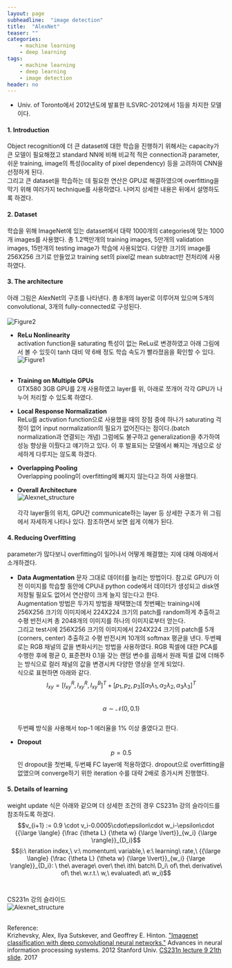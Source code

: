 ```yaml
---
layout: page
subheadline:  "image detection"
title:  "AlexNet"
teaser: ""
categories:
    - machine learning
    - deep learning
tags:
    - machine learning
    - deep learning
    - image detection
header: no
---
```


- Univ. of Toronto에서 2012년도에 발표한 ILSVRC-2012에서 1등을 차지한 모델이다.

#### 1. Introduction <br>
Object recognition에 더 큰 dataset에 대한 학습을 진행하기 위해서는 capacity가 큰 모델이 필요해졌고
standard NN에 비해 비교적 적은 connection과 parameter, 쉬운 training, image의 특성(locality of pixel dependency) 등을 고려하여
CNN을 선정하게 된다. <br>
그리고 큰 dataset을 학습하는 데 필요한 연산은 GPU로 해결하였으며 overfitting을 막기 위해 여러가지 technique를 사용하였다.
나머지 상세한 내용은 뒤에서 설명하도록 하겠다.

#### 2. Dataset <br>
학습을 위해 ImageNet에 있는 dataset에서 대략 1000개의 categories에 맞는 1000개 images를 사용했다.
총 1.2백만개의 training images, 5만개의 validation images, 15만개의 testing image가 학습에 사용되었다.
다양한 크기의 image를 256X256 크기로 만들었고 training set의 pixel값 mean subtract만 전처리에 사용하였다.

#### 3. The architecture <br>
아래 그림은 AlexNet의 구조를 나타낸다. 총 8개의 layer로 이루어져 있으며 5개의 convolutional, 3개의 fully-connected로 구성된다. <br><br>
![Figure2](https://chaosmail.github.io/images/deep-learning/alexnet.png)

  - **ReLu Nonlinearity** <br>
  activation function을 saturating 특성이 없는 ReLu로 변경하였고 아래 그림에서 볼 수 있듯이
  tanh 대비 약 6배 정도 학습 속도가 빨라졌음을 확인할 수 있다.
  ![Figure1](http://images.cnitblog.com/blog2015/678029/201504/280120355838911.png) <br><br>

  - **Training on Multiple GPUs** <br>
  GTX580 3GB GPU를 2개 사용하였고 layer를 위, 아래로 쪼개어 각각 GPU가 나누어 처리할 수 있도록 하였다.

  - **Local Response Normalization** <br>
  ReLu를 activation function으로 사용했을 때의 장점 중에 하나가 saturating 걱정이 없어 input normalization의 필요가 없어진다는
  점이다.(batch normalization과 연결되는 개념) 그럼에도 불구하고 generalization을 추가하여 성능 향상을 이뤘다고 얘기하고 있다.
  이 후 발표되는 모델에서 빠지는 개념으로 상세하게 다루지는 않도록 하겠다.

  - **Overlapping Pooling** <br>
  Overlapping pooling이 overfitting에 빠지지 않는다고 하여 사용했다.

  - **Overall Architecture** <br>
  ![Alexnet_structure](https://kymkh0902.github.io/images/alexnet.PNG) <br><br>
  각각 layer들의 위치, GPU간 communicate하는 layer 등 상세한 구조가 위 그림에서 자세하게 나타나 있다. 참조하면서 보면 쉽게 이해가 된다.

#### 4. Reducing Overfitting
parameter가 많다보니 overfitting이 일어나서 어떻게 해결했는 지에 대해 아래에서 소개하겠다.
  - **Data Augmentation**
  문자 그대로 데이터를 늘리는 방법이다.
  참고로 GPU가 이전 이미지를 학습할 동안에 CPU내 python code에서 데이터가 생성되고 disk엔 저장될 필요도 없어서 연산량이 크게 늘지 않는다고 한다. <br>
  Augmentation 방법은 두가지 방법을 채택했는데 첫번째는 training시에 256X256 크기의 이미지에서 224X224 크기의 patch를 random하게 추출하고 수평 반전시켜
  총 2048개의 이미지를 하나의 이미지로부터 얻는다. <br>
  그리고 test시에 256X256 크기의 이미지에서 224X224 크기의 patch를 5개(corners, center) 추출하고 수평 반전시켜 10개의 softmax 평균을 낸다.
  두번째로는 RGB 채널의 값을 변화시키는 방법을 사용하였다. RGB 픽셀에 대한 PCA를 수행한 후에 평균 0, 표준편차 0.1을 갖는
  랜덤 변수를 곱해서 원래 픽셀 값에 더해주는 방식으로 컬러 채널의 값을 변경시켜 다양한 영상을 얻게 되었다. <br>
  식으로 표현하면 아래와 같다.
  $$I_{xy} = [I^R_{xy}, I^R_{xy}, I^B_{xy}]^T + [p_1,p_2,p_3][\alpha_1\lambda_1, \alpha_2\lambda_2,\alpha_3\lambda_3]^T$$ <br>
  $$\alpha \sim \mathcal{N}(0,0.1)$$ <br>
  두번째 방식을 사용해서 top-1 에러율을 1% 이상 줄였다고 한다.

  - **Dropout**
  $$p=0.5$$인 dropout을 첫번째, 두번째 FC layer에 적용하였다. dropout으로 overfitting을 없앴으며 converge하기 위한 iteration 수를 대략 2배로 증가시켜 진행했다.

#### 5. Details of learning
weight update 식은 아래와 같으며 더 상세한 조건의 경우 CS231n 강의 슬라이드를 참조하도록 하겠다.
$$v_{i+1} := 0.9 \cdot v_i-0.0005\cdot\epsilon\cdot w_i-\epsilon\cdot {{\large \langle} {\frac {\theta L} {\theta w} {\large \lvert}}_{w_i} {\large \rangle}}_{D_i}$$
$$(i:\ iteration index,\ v:\ momentum\ variable,\ e:\ learning\ rate,\ {{\large \langle} {\frac {\theta L} {\theta w} {\large \lvert}}_{w_i} {\large \rangle}}_{D_i}:
\ the\ average\ over\ the\ ith\ batch\ D_i\ of\ the\ derivative\ of\ the\ w.r.t.\ w,\ evaluated\ at\ w_i)$$ <br><br>
CS231n 강의 슬라이드<br>
  ![Alexnet_structure](https://kymkh0902.github.io/images/alexnet_2.PNG) <br><br>

Reference: <br>
Krizhevsky, Alex, Ilya Sutskever, and Geoffrey E. Hinton. ["Imagenet classification with deep convolutional neural networks."](http://papers.nips.cc/paper/4824-imagenet-classification-with-deep-convolutional-neural-networks.pdf) Advances in neural information processing systems. 2012
Stanford Univ. [CS231n lecture 9 21th slide](http://cs231n.stanford.edu/slides/2017/cs231n_2017_lecture9.pdf). 2017
